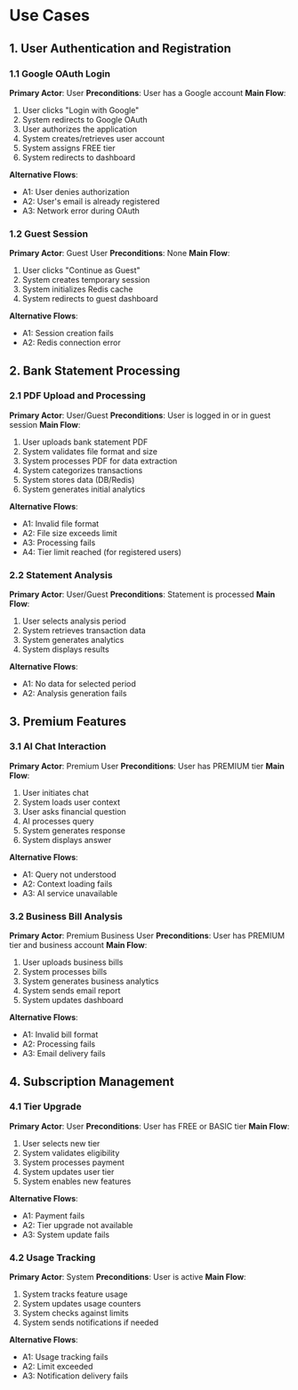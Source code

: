# Use Cases

## 1. User Authentication and Registration

### 1.1 Google OAuth Login
**Primary Actor**: User
**Preconditions**: User has a Google account
**Main Flow**:
1. User clicks "Login with Google"
2. System redirects to Google OAuth
3. User authorizes the application
4. System creates/retrieves user account
5. System assigns FREE tier
6. System redirects to dashboard

**Alternative Flows**:
- A1: User denies authorization
- A2: User's email is already registered
- A3: Network error during OAuth

### 1.2 Guest Session
**Primary Actor**: Guest User
**Preconditions**: None
**Main Flow**:
1. User clicks "Continue as Guest"
2. System creates temporary session
3. System initializes Redis cache
4. System redirects to guest dashboard

**Alternative Flows**:
- A1: Session creation fails
- A2: Redis connection error

## 2. Bank Statement Processing

### 2.1 PDF Upload and Processing
**Primary Actor**: User/Guest
**Preconditions**: User is logged in or in guest session
**Main Flow**:
1. User uploads bank statement PDF
2. System validates file format and size
3. System processes PDF for data extraction
4. System categorizes transactions
5. System stores data (DB/Redis)
6. System generates initial analytics

**Alternative Flows**:
- A1: Invalid file format
- A2: File size exceeds limit
- A3: Processing fails
- A4: Tier limit reached (for registered users)

### 2.2 Statement Analysis
**Primary Actor**: User/Guest
**Preconditions**: Statement is processed
**Main Flow**:
1. User selects analysis period
2. System retrieves transaction data
3. System generates analytics
4. System displays results

**Alternative Flows**:
- A1: No data for selected period
- A2: Analysis generation fails

## 3. Premium Features

### 3.1 AI Chat Interaction
**Primary Actor**: Premium User
**Preconditions**: User has PREMIUM tier
**Main Flow**:
1. User initiates chat
2. System loads user context
3. User asks financial question
4. AI processes query
5. System generates response
6. System displays answer

**Alternative Flows**:
- A1: Query not understood
- A2: Context loading fails
- A3: AI service unavailable

### 3.2 Business Bill Analysis
**Primary Actor**: Premium Business User
**Preconditions**: User has PREMIUM tier and business account
**Main Flow**:
1. User uploads business bills
2. System processes bills
3. System generates business analytics
4. System sends email report
5. System updates dashboard

**Alternative Flows**:
- A1: Invalid bill format
- A2: Processing fails
- A3: Email delivery fails

## 4. Subscription Management

### 4.1 Tier Upgrade
**Primary Actor**: User
**Preconditions**: User has FREE or BASIC tier
**Main Flow**:
1. User selects new tier
2. System validates eligibility
3. System processes payment
4. System updates user tier
5. System enables new features

**Alternative Flows**:
- A1: Payment fails
- A2: Tier upgrade not available
- A3: System update fails

### 4.2 Usage Tracking
**Primary Actor**: System
**Preconditions**: User is active
**Main Flow**:
1. System tracks feature usage
2. System updates usage counters
3. System checks against limits
4. System sends notifications if needed

**Alternative Flows**:
- A1: Usage tracking fails
- A2: Limit exceeded
- A3: Notification delivery fails 